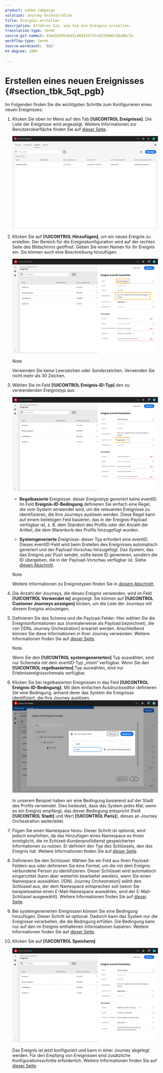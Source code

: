 ```yaml
---
product: adobe campaign
solution: Journey Orchestration
title: Ereignis erstellen
description: Erfahren Sie, wie Sie ein Ereignis erstellen.
translation-type: tm+mt
source-git-commit: b3ed5d305ddd1c86814373fc923390dc50a80c7e
workflow-type: tm+mt
source-wordcount: '562'
ht-degree: 100%

---
```



# Erstellen eines neuen Ereignisses {#section_tbk_5qt_pgb}

Im Folgenden finden Sie die wichtigsten Schritte zum Konfigurieren eines neuen Ereignisses:

1. Klicken Sie oben im Menü auf den Tab **[!UICONTROL Ereignisse]**. Die Liste der Ereignisse wird angezeigt. Weitere Informationen zur Benutzeroberfläche finden Sie auf [dieser Seite](../about/user-interface.md).

   ![](../assets/journey5.png)

1. Klicken Sie auf **[!UICONTROL Hinzufügen]**, um ein neues Ereignis zu erstellen. Der Bereich für die Ereigniskonfiguration wird auf der rechten Seite des Bildschirms geöffnet. Geben Sie einen Namen für Ihr Ereignis ein. Sie können auch eine Beschreibung hinzufügen.

   ![](../assets/journey6.png)

   >[!NOTE]
   >
   >Verwenden Sie keine Leerzeichen oder Sonderzeichen. Verwenden Sie nicht mehr als 30 Zeichen.

1. Wählen Sie im Feld **[!UICONTROL Ereignis-ID-Typ]** den zu verwendenden Ereignistyp aus.

   ![](../assets/journey6bis.png)

   * **Regelbasierte** Ereignisse: dieser Ereignistyp generiert keine eventID. Im Feld **Ereignis-ID-Bedingung** definieren Sie einfach eine Regel, die vom System verwendet wird, um die relevanten Ereignisse zu identifizieren, die Ihre Journeys auslösen werden. Diese Regel kann auf einem beliebigen Feld basieren, das in der Ereignis-Payload verfügbar ist, z. B. dem Standort des Profils oder der Anzahl der Artikel, die dem Warenkorb des Profils hinzugefügt wurden.

   * **Systemgenerierte** Ereignisse: dieser Typ erfordert eine eventID. Dieses eventID-Feld wird beim Erstellen des Ereignisses automatisch generiert und der Payload-Vorschau hinzugefügt. Das System, das das Ereignis per Push sendet, sollte keine ID generieren, sondern die ID übergeben, die in der Payload-Vorschau verfügbar ist. Siehe [diesen Abschnitt](../event/previewing-the-payload.md).
   >[!NOTE]
   >
   >Weitere Informationen zu Ereignistypen finden Sie in [diesem Abschnitt](../event/about-events.md).
1. Die Anzahl der Journeys, die dieses Ereignis verwenden, wird im Feld **[!UICONTROL Verwendet in]** angezeigt. Sie können auf **[!UICONTROL Customer Journeys anzeigen]** klicken, um die Liste der Journeys mit diesem Ereignis anzuzeigen.
1. Definieren Sie das Schema und die Payload-Felder: Hier wählen Sie die Ereignisinformationen aus (normalerweise als Payload bezeichnet), die von [!DNL Journey Orchestration] erwartet werden. Anschließend können Sie diese Informationen in Ihrer Journey verwenden. Weitere Informationen finden Sie auf [dieser Seite](../event/defining-the-payload-fields.md).
   >[!NOTE]
   >
   >Wenn Sie den **[!UICONTROL systemgenerierten]** Typ auswählen, sind nur Schemata mit dem eventID-Typ „mixin“ verfügbar. Wenn Sie den **[!UICONTROL regelbasierten]** Typ auswählen, sind nur Erlebnisereignisschemata verfügbar.

1. Klicken Sie bei regelbasierten Ereignissen in das Feld **[!UICONTROL Ereignis-ID-Bedingung]**. Mit dem einfachen Ausdruckseditor definieren Sie eine Bedingung, anhand derer das System die Ereignisse identifiziert, die Ihre Journey auslösen.
   ![](../assets/alpha-event6.png)

   In unserem Beispiel haben wir eine Bedingung basierend auf der Stadt des Profils verwendet. Dies bedeutet, dass das System jedes Mal, wenn es ein Ereignis empfängt, das dieser Bedingung entspricht (Feld **[!UICONTROL Stadt]** und Wert **[!UICONTROL Paris]**), dieses an Journey Orchestration weiterleitet.

1. Fügen Sie einen Namespace hinzu. Dieser Schritt ist optional, wird jedoch empfohlen, da das Hinzufügen eines Namespace es Ihnen ermöglicht, die im Echtzeit-Kundenprofildienst gespeicherten Informationen zu nutzen. Er definiert den Typ des Schlüssels, den das Ereignis hat. Weitere Informationen finden Sie auf [dieser Seite](../event/selecting-the-namespace.md).
1. Definieren Sie den Schlüssel: Wählen Sie ein Feld aus Ihren Payload-Feldern aus oder definieren Sie eine Formel, um die mit dem Ereignis verbundene Person zu identifizieren. Dieser Schlüssel wird automatisch eingerichtet (kann aber weiterhin bearbeitet werden), wenn Sie einen Namespace auswählen. [!DNL Journey Orchestration] wählt den Schlüssel aus, der dem Namespace entsprechen soll (wenn Sie beispielsweise einen E-Mail-Namespace auswählen, wird der E-Mail-Schlüssel ausgewählt). Weitere Informationen finden Sie auf [dieser Seite](../event/defining-the-event-key.md).
1. Bei systemgenerierten Ereignissen können Sie eine Bedingung hinzufügen. Dieser Schritt ist optional. Dadurch kann das System nur die Ereignisse verarbeiten, die die Bedingung erfüllen. Die Bedingung kann nur auf den im Ereignis enthaltenen Informationen basieren. Weitere Informationen finden Sie auf [dieser Seite](../event/adding-a-condition.md).
1. Klicken Sie auf **[!UICONTROL Speichern]**.

   ![](../assets/journey7.png)

   Das Ereignis ist jetzt konfiguriert und kann in einer Journey abgelegt werden. Für den Empfang von Ereignissen sind zusätzliche Konfigurationsschritte erforderlich. Weitere Informationen finden Sie auf [dieser Seite](../event/additional-steps-to-send-events-to-journey-orchestration.md).
